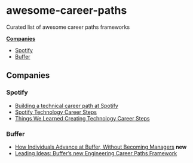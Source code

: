 # awesome-career-paths
Curated list of awesome career paths frameworks

[**Companies**](#companies)
- [Spotify](#spotify)
- [Buffer](#buffer)


## Companies
### Spotify
- [Building a technical career path at Spotify](https://labs.spotify.com/2016/02/08/technical-career-path/)
- [Spotify Technology Career Steps](https://labs.spotify.com/2016/02/15/spotify-technology-career-steps/)
- [Things We Learned Creating Technology Career Steps](https://labs.spotify.com/2016/02/22/things-we-learned-creating-technology-career-steps/)
### Buffer
- [How Individuals Advance at Buffer, Without Becoming Managers](https://open.buffer.com/career-framework/) **new**
- [Leading Ideas: Buffer’s new Engineering Career Paths Framework](https://open.buffer.com/engineering-career-framework/)
